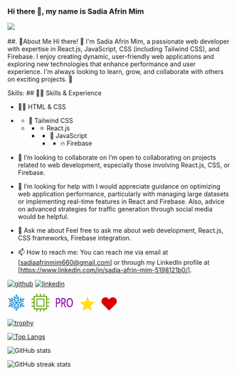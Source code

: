 ### Hi there 👋, my name is Sadia Afrin Mim
![](https://i.ibb.co.com/zHNh8Kk/DALL-E-2024-11-14-03-22-03-A-young-woman-with-a-thoughtful-expression-seated-at-a-desk-surrounded-by.webp)




##. 🚀About Me
Hi there! 👋 I'm Sadia Afrin Mim, a passionate web developer with expertise in React.js, JavaScript, CSS (including Tailwind CSS), and Firebase. I enjoy creating dynamic, user-friendly web applications and exploring new technologies that enhance performance and user experience. I'm always looking to learn, grow, and collaborate with others on exciting projects. 🚀

Skills: ## 👨‍💻 Skills & Experience 
- 👨‍💻 HTML & CSS
-  - 🎨 Tailwind CSS
   - - ⚛️ React.js
     -  - 📜 JavaScript
        -  - 🔥 Firebase  

- 👯 I’m looking to collaborate on I’m open to collaborating on projects related to web development, especially those involving React.js, CSS, or Firebase. 
- 🤔 I’m looking for help with I would appreciate guidance on optimizing web application performance, particularly with managing large datasets or implementing real-time features in React and Firebase. Also, advice on advanced strategies for traffic generation through social media would be helpful. 
- 💬 Ask me about Feel free to ask me about web development, React.js, CSS frameworks, Firebase integration. 
- 📫 How to reach me: You can reach me via email at [sadiaafrinmim660@gmail.com] or through my LinkedIn profile at [https://www.linkedin.com/in/sadia-afrin-mim-5198121b0/]. 


[<img src='https://cdn.jsdelivr.net/npm/simple-icons@3.0.1/icons/github.svg' alt='github' height='40'>](https://github.com/SadiaAfrinMim)  [<img src='https://cdn.jsdelivr.net/npm/simple-icons@3.0.1/icons/linkedin.svg' alt='linkedin' height='40'>](https://www.linkedin.com/in/https://www.linkedin.com/in/sadia-afrin-mim-5198121b0//)  

<a href='https://archiveprogram.github.com/'><img src='https://raw.githubusercontent.com/acervenky/animated-github-badges/master/assets/acbadge.gif' width='40' height='40'></a> <a href='https://docs.github.com/en/developers'><img src='https://raw.githubusercontent.com/acervenky/animated-github-badges/master/assets/devbadge.gif' width='40' height='40'></a> <a href='https://github.com/pricing'><img src='https://raw.githubusercontent.com/acervenky/animated-github-badges/master/assets/pro.gif' width='40' height='40'></a> <a href='https://stars.github.com/'><img src='https://raw.githubusercontent.com/acervenky/animated-github-badges/master/assets/starbadge.gif' width='35' height='35'></a> <a href='https://docs.github.com/en/github/supporting-the-open-source-community-with-github-sponsors'><img src='https://raw.githubusercontent.com/acervenky/animated-github-badges/master/assets/sponsorbadge.gif' width='35' height='35'></a> 

[![trophy](https://github-profile-trophy.vercel.app/?username=SadiaAfrinMim)](https://github.com/ryo-ma/github-profile-trophy)

[![Top Langs](https://github-readme-stats.vercel.app/api/top-langs/?username=SadiaAfrinMim)](https://github.com/anuraghazra/github-readme-stats)

![GitHub stats](https://github-readme-stats.vercel.app/api?username=SadiaAfrinMim&show_icons=true&count_private=true)  

![GitHub streak stats](https://streak-stats.demolab.com/?user=SadiaAfrinMim)  

